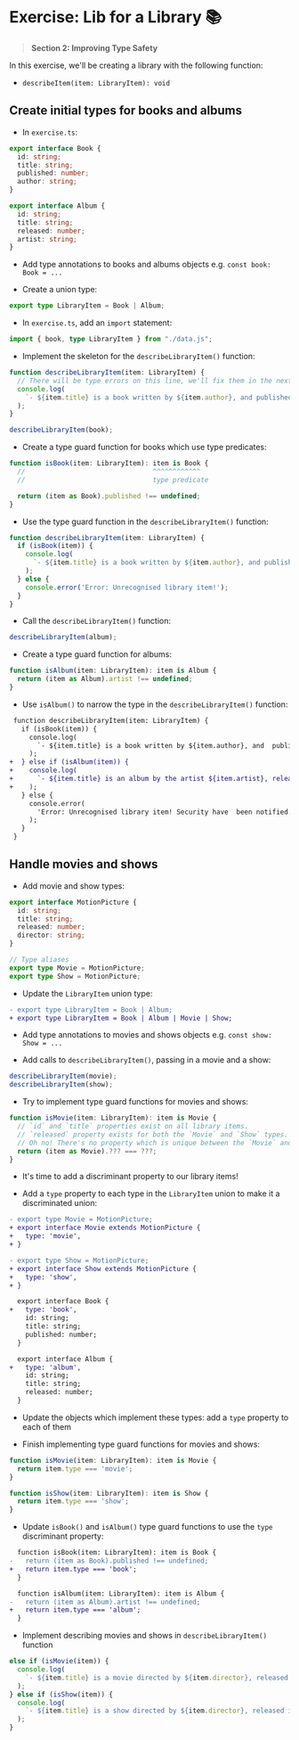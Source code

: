 # Exercise: Lib for a Library 📚

> **Section 2: Improving Type Safety**

In this exercise, we'll be creating a library with the following function:

- `describeItem(item: LibraryItem): void`

## Create initial types for books and albums

- In `exercise.ts`:

```typescript
export interface Book {
  id: string;
  title: string;
  published: number;
  author: string;
}

export interface Album {
  id: string;
  title: string;
  released: number;
  artist: string;
}
```

- Add type annotations to books and albums objects e.g. `const book: Book = ...`

- Create a union type:

```typescript
export type LibraryItem = Book | Album;
```

- In `exercise.ts`, add an `import` statement:

```typescript
import { book, type LibraryItem } from "./data.js";
```

- Implement the skeleton for the `describeLibraryItem()` function:

```typescript
function describeLibraryItem(item: LibraryItem) {
  // There will be type errors on this line, we'll fix them in the next steps.
  console.log(
    `- ${item.title} is a book written by ${item.author}, and published in ${item.published}.`
  );
}

describeLibraryItem(book);
```

- Create a type guard function for books which use type predicates:

```typescript
function isBook(item: LibraryItem): item is Book {
  //                                ^^^^^^^^^^^^
  //                                type predicate

  return (item as Book).published !== undefined;
}
```

- Use the type guard function in the `describeLibraryItem()` function:

```typescript
function describeLibraryItem(item: LibraryItem) {
  if (isBook(item)) {
    console.log(
      `- ${item.title} is a book written by ${item.author}, and published in ${item.published}.`
    );
  } else {
    console.error('Error: Unrecognised library item!');
  }
}
```

- Call the `describeLibraryItem()` function:

```typescript
describeLibraryItem(album);
```

- Create a type guard function for albums:

```typescript
function isAlbum(item: LibraryItem): item is Album {
  return (item as Album).artist !== undefined;
}
```

- Use `isAlbum()` to narrow the type in the `describeLibraryItem()` function:

```diff
 function describeLibraryItem(item: LibraryItem) {
   if (isBook(item)) {
     console.log(
       `- ${item.title} is a book written by ${item.author}, and  published in ${item.published}`
     );
+  } else if (isAlbum(item)) {
+    console.log(
+      `- ${item.title} is an album by the artist ${item.artist}, released in ${item.released}`
+    );
   } else {
     console.error(
       'Error: Unrecognised library item! Security have  been notified.'
     );
   }
 }
```

## Handle movies and shows

- Add movie and show types:

```typescript
export interface MotionPicture {
  id: string;
  title: string;
  released: number;
  director: string;
}

// Type aliases
export type Movie = MotionPicture;
export type Show = MotionPicture;
```

- Update the `LibraryItem` union type:

```diff
- export type LibraryItem = Book | Album;
+ export type LibraryItem = Book | Album | Movie | Show;
```

- Add type annotations to movies and shows objects e.g. `const show: Show = ...`

- Add calls to `describeLibraryItem()`, passing in a movie and a show:

```typescript
describeLibraryItem(movie);
describeLibraryItem(show);
```

- Try to implement type guard functions for movies and shows:

```typescript
function isMovie(item: LibraryItem): item is Movie {
  // `id` and `title` properties exist on all library items.
  // `released` property exists for both the `Movie` and `Show` types.
  // Oh no! There's no property which is unique between the `Movie` and `Show` types.
  return (item as Movie).??? === ???;
}
```

- It's time to add a discriminant property to our library items!

- Add a `type` property to each type in the `LibraryItem` union to make it a discriminated union:

```diff
- export type Movie = MotionPicture;
+ export interface Movie extends MotionPicture {
+   type: 'movie',
+ }

- export type Show = MotionPicture;
+ export interface Show extends MotionPicture {
+   type: 'show',
+ }

  export interface Book {
+   type: 'book',
    id: string;
    title: string;
    published: number;
  }

  export interface Album {
+   type: 'album',
    id: string;
    title: string;
    released: number;
  }
```

- Update the objects which implement these types: add a `type` property to each of them

- Finish implementing type guard functions for movies and shows:

```typescript
function isMovie(item: LibraryItem): item is Movie {
  return item.type === 'movie';
}

function isShow(item: LibraryItem): item is Show {
  return item.type === 'show';
}
```

- Update `isBook()` and `isAlbum()` type guard functions to use the `type` discriminant property:

```diff
  function isBook(item: LibraryItem): item is Book {
-   return (item as Book).published !== undefined;
+   return item.type === 'book';
  }

  function isAlbum(item: LibraryItem): item is Album {
-   return (item as Album).artist !== undefined;
+   return item.type === 'album';
  }
```

- Implement describing movies and shows in `describeLibraryItem()` function

```typescript
else if (isMovie(item)) {
  console.log(
    `- ${item.title} is a movie directed by ${item.director}, released in ${item.released}`
  );
} else if (isShow(item)) {
  console.log(
    `- ${item.title} is a show directed by ${item.director}, released in ${item.released}`
  );
}
```
